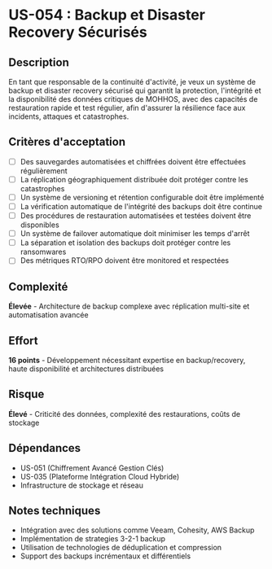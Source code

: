 # US-054 : Backup et Disaster Recovery Sécurisés

## Description
En tant que responsable de la continuité d'activité, je veux un système de backup et disaster recovery sécurisé qui garantit la protection, l'intégrité et la disponibilité des données critiques de MOHHOS, avec des capacités de restauration rapide et test régulier, afin d'assurer la résilience face aux incidents, attaques et catastrophes.

## Critères d'acceptation
- [ ] Des sauvegardes automatisées et chiffrées doivent être effectuées régulièrement
- [ ] La réplication géographiquement distribuée doit protéger contre les catastrophes
- [ ] Un système de versioning et rétention configurable doit être implémenté
- [ ] La vérification automatique de l'intégrité des backups doit être continue
- [ ] Des procédures de restauration automatisées et testées doivent être disponibles
- [ ] Un système de failover automatique doit minimiser les temps d'arrêt
- [ ] La séparation et isolation des backups doit protéger contre les ransomwares
- [ ] Des métriques RTO/RPO doivent être monitored et respectées

## Complexité
**Élevée** - Architecture de backup complexe avec réplication multi-site et automatisation avancée

## Effort
**16 points** - Développement nécessitant expertise en backup/recovery, haute disponibilité et architectures distribuées

## Risque
**Élevé** - Criticité des données, complexité des restaurations, coûts de stockage

## Dépendances
- US-051 (Chiffrement Avancé Gestion Clés)
- US-035 (Plateforme Intégration Cloud Hybride)
- Infrastructure de stockage et réseau

## Notes techniques
- Intégration avec des solutions comme Veeam, Cohesity, AWS Backup
- Implémentation de strategies 3-2-1 backup
- Utilisation de technologies de déduplication et compression
- Support des backups incrémentaux et différentiels
